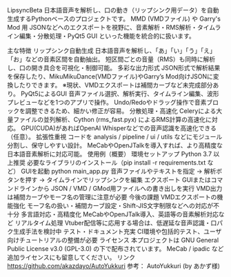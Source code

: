 LipsyncBeta
日本語音声を解析し、口の動き（リップシンク用データ）を自動生成するPythonベースのプロジェクトです。
MMD (VMDファイル) や Garry's Mod 用 JSONなどへのエクスポートを視野に、音素解析・RMS解析・タイムライン編集・分散処理・PyQt5 GUI といった機能を統合的に扱います。

主な特徴
リップシンク自動生成
日本語音声を解析し、「あ」「い」「う」「え」「お」などの音素区間を自動抽出。
短区間ごとの音量（RMS）も同時に解析し、口の開き具合を可視化・制御可能。
多彩な出力形式
JSON形式で解析結果を保存したり、MikuMikuDance(VMDファイル)やGarry’s Mod向けJSONに変換したりできます。
※現状、VMDエクスポートは補間カーブなど未完成部分あり。
PyQt5によるGUI
音声ファイル選択、解析実行、タイムライン編集、波形プレビューなどを1つのアプリで操作。
Undo/Redoやドラッグ操作で音素ブロックを調整できるため、細かい修正が容易。
分散処理・高速化
Celeryによる大量ファイルの並列解析、Cython (rms_fast.pyx) によるRMS計算の高速化に対応。
GPU(CUDA)があればOpenAI Whisperなどでの音声認識を高速化できる（任意）。
拡張性重視
コードを analysis / pipeline / ui / utils などにモジュール分割し、保守しやすい設計。
MeCabやOpenJTalkを導入すれば、より高精度な日本語音素解析に対応可能。
使用例（概要）
環境セットアップ
Python 3.7 以上推奨
必要なライブラリのインストール（pip install -r requirements.txt など）
GUIを起動
python main_app.py
音声ファイルやテキストを指定 → 解析ボタンを押す → タイムラインでリップシンクを編集
エクスポート
GUIまたはコマンドラインから JSON / VMD / GMod用ファイルへの書き出しを実行
VMD出力は補間カーブやモーフ名の管理に注意が必要
今後の課題
VMDエクスポートの機能強化
モーフ名の扱い・補間カーブ設定・Shift-JIS文字制限などへの対応が不十分
多言語対応・高精度化
MeCabやOpenJTalk導入、英語等の音素解析対応など
リアルタイム処理
Vtuber配信等に応用する場合は、低遅延な音声認識・口パク生成手法を検討中
テスト・ドキュメント充実
CI環境や包括的テスト、ユーザ向けチュートリアルの整備が必要
ライセンス
本プロジェクトは GNU General Public License v3.0 (GPL-3.0) の下で配布されています。
MeCab / ipadic など追加ライセンスにも留意してください。
リンク
https://github.com/akazdayo/AutoYukkuri
参考： AutoYukkuri (by あかず様)
